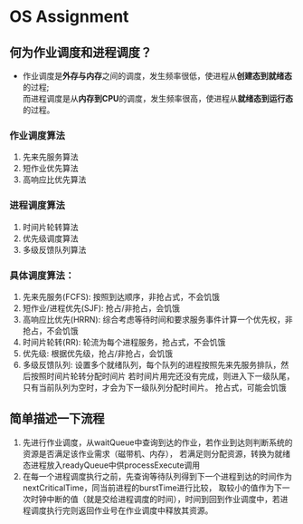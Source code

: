 # OS Assignment
## 何为作业调度和进程调度？
- 作业调度是**外存与内存**之间的调度，发生频率很低，使进程从**创建态到就绪态**的过程;   
而进程调度是从**内存到CPU**的调度，发生频率很高，使进程从**就绪态到运行态**的过程。  

### 作业调度算法
1. 先来先服务算法  
2. 短作业优先算法  
3. 高响应比优先算法
      
### 进程调度算法  
1. 时间片轮转算法  
2. 优先级调度算法   
3. 多级反馈队列算法  

### 具体调度算法：
1. 先来先服务(FCFS): 按照到达顺序，非抢占式，不会饥饿
2. 短作业/进程优先(SJF): 抢占/非抢占，会饥饿
3. 高响应比优先(HRRN): 综合考虑等待时间和要求服务事件计算一个优先权，非抢占，不会饥饿
4. 时间片轮转(RR): 轮流为每个进程服务，抢占式，不会饥饿
5. 优先级: 根据优先级，抢占/非抢占，会饥饿
6. 多级反馈队列: 
设置多个就绪队列，每个队列的进程按照先来先服务排队，然后按照时间片轮转分配时间片
若时间片用完还没有完成，则进入下一级队尾，只有当前队列为空时，才会为下一级队列分配时间片。
抢占式，可能会饥饿
   
## 简单描述一下流程
1. 先进行作业调度，从waitQueue中查询到达的作业，若作业到达则判断系统的资源是否满足该作业需求（磁带机、内存），
   若满足则分配资源，转换为就绪态进程放入readyQueue中供processExecute调用  
2. 在每一个进程调度执行之前，先查询等待队列得到下一个进程到达的时间作为nextCriticalTime，同当前进程的burstTime进行比较，
   取较小的值作为下一次时钟中断的值（就是交给进程调度的时间），时间到回到作业调度中，若进程调度执行完则返回作业号在作业调度中释放其资源。
